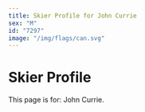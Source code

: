 ```yaml
---
title: Skier Profile for John Currie
sex: "M"
id: "7297"
image: "/img/flags/can.svg" 
---
```


# Skier Profile

This page is for: John Currie.
    